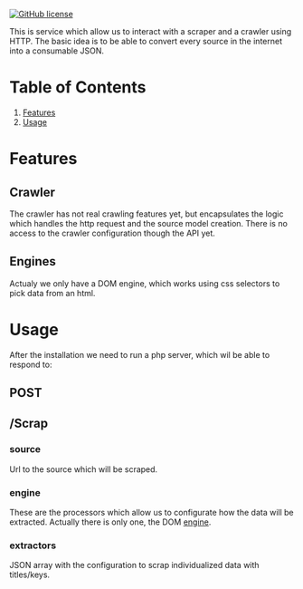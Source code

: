 [![GitHub license](https://img.shields.io/badge/license-MIT-blue.svg)](https://github.com/Muramasah/another-scraper-php/blob/master/LICENSE)

This is service which allow us to interact with a scraper and a crawler using HTTP. The basic idea is to be able to convert every source in the internet into a consumable JSON.

# Table of Contents

1. [Features](#features) 
2. [Usage](#usage)

# Features
## Crawler
The crawler has not real crawling features yet, but encapsulates the logic which handles the http request and the source model creation. There is no access to the crawler configuration though the API yet.

## Engines
Actualy we only have a DOM engine, which works using css selectors to pick data from an html.

# Usage

After the installation we need to run a php server, which wil be able to respond to:

## POST
##  /Scrap
### source
Url to the source which will be scraped.

### engine
These are the processors which allow us to configurate how the data will be extracted. Actually there is only one, the DOM [engine](#Engines).

### extractors
JSON array with the configuration to scrap individualized data with titles/keys.